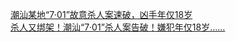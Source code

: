   
[潮汕某地“7·01”故意杀人案速破，凶手年仅18岁](http://www.dianyue.me/archives/899/yoaeda34com0t5jz/)  
[杀人又绑架！潮汕“7·01”杀人案告破！嫌犯年仅18岁……](http://www.dianyue.me/archives/401/amfwh2yt5bj8m8u9/)